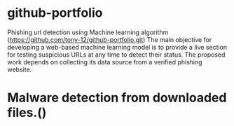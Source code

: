 # github-portfolio
Phishing url detection using Machine learning algorithm (https://github.com/tony-12/github-portfolio.git)
The main objective for developing a web-based machine learning model is to provide a live section for testing suspicious URLs at any time to detect their status.
The proposed work depends on collecting its data source from a verified phishing website.

# Malware detection from downloaded files.()
